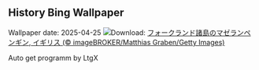 ## History Bing Wallpaper
Wallpaper date: 2025-04-25
![](https://www.bing.com/th?id=OHR.MagellanicPenguin_JA-JP2151034914_UHD.jpg&w=1000)Download: [フォークランド諸島のマゼランペンギン, イギリス (© imageBROKER/Matthias Graben/Getty Images)](https://www.bing.com/th?id=OHR.MagellanicPenguin_JA-JP2151034914_UHD.jpg)

Auto get programm by LtgX
